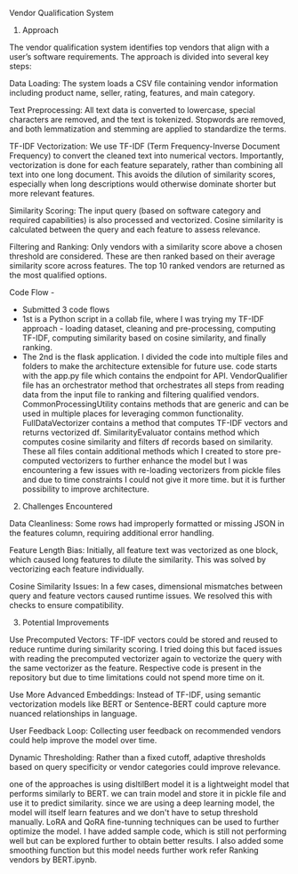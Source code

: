 Vendor Qualification System
1. Approach

The vendor qualification system identifies top vendors that align with a user’s software requirements. The approach is divided into several key steps:

Data Loading: The system loads a CSV file containing vendor information including product name, seller, rating, features, and main category.

Text Preprocessing: All text data is converted to lowercase, special characters are removed, and the text is tokenized. Stopwords are removed, and both lemmatization and stemming are applied to standardize the terms.

TF-IDF Vectorization: We use TF-IDF (Term Frequency-Inverse Document Frequency) to convert the cleaned text into numerical vectors. Importantly, vectorization is done for each feature separately, rather than combining all text into one long document. This avoids the dilution of similarity scores, especially when long descriptions would otherwise dominate shorter but more relevant features.

Similarity Scoring: The input query (based on software category and required capabilities) is also processed and vectorized. Cosine similarity is calculated between the query and each feature to assess relevance.

Filtering and Ranking: Only vendors with a similarity score above a chosen threshold are considered. These are then ranked based on their average similarity score across features. The top 10 ranked vendors are returned as the most qualified options.

Code Flow -
- Submitted 3 code flows
- 1st is a Python script in a collab file, where I was trying my TF-IDF approach - loading dataset, cleaning and pre-processing, computing TF-IDF, computing similarity based on cosine similarity, and finally ranking.
- The 2nd is the flask application. I divided the code into multiple files and folders to make the architecture extensible for future use. code starts with the app.py file which contains the endpoint for API. VendorQualifier file has an orchestrator method that orchestrates all steps from reading data from the input file to ranking and filtering qualified vendors. CommonProcessingUtility contains methods that are generic and can be used in multiple places for leveraging common functionality. FullDataVectorizer contains a method that computes TF-IDF vectors and returns vectorized df. SimilarityEvaluator contains method which computes cosine similarity and filters df records based on similarity. These all files contain additional methods which I created to store pre-computed vectorizers to further enhance the model but I was encountering a few issues with re-loading vectorizers from pickle files and due to time constraints I could not give it more time. but it is further possibility to improve architecture.

2. Challenges Encountered

Data Cleanliness: Some rows had improperly formatted or missing JSON in the features column, requiring additional error handling.

Feature Length Bias: Initially, all feature text was vectorized as one block, which caused long features to dilute the similarity. This was solved by vectorizing each feature individually.

Cosine Similarity Issues: In a few cases, dimensional mismatches between query and feature vectors caused runtime issues. We resolved this with checks to ensure compatibility.

3. Potential Improvements

Use Precomputed Vectors: TF-IDF vectors could be stored and reused to reduce runtime during similarity scoring. I tried doing this but faced issues with reading the precomputed vectorizer again to vectorize the query with the same vectorizer as the feature. Respective code is present in the repository but due to time limitations could not spend more time on it.

Use More Advanced Embeddings: Instead of TF-IDF, using semantic vectorization models like BERT or Sentence-BERT could capture more nuanced relationships in language.

User Feedback Loop: Collecting user feedback on recommended vendors could help improve the model over time.

Dynamic Thresholding: Rather than a fixed cutoff, adaptive thresholds based on query specificity or vendor categories could improve relevance.

one of the approaches is using disltilBert model it is a lightweight model that performs similarly to BERT. we can train model and store it in pickle file and use it to predict similarity. since we are using a deep learning model, the model will itself learn features and we don't have to setup threshold manually. LoRA and QoRA fine-tunning techniques can be used to further optimize the model. I have added sample code, which is still not performing well but can be explored further to obtain better results. I also added some smoothing function but this model needs further work refer Ranking vendors by BERT.ipynb.

